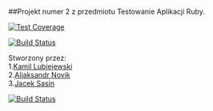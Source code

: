 ##Projekt numer 2 z przedmiotu Testowanie Aplikacji Ruby.<br>

[![Test Coverage](https://codeclimate.com/github/jsasin/Tar_egzamin/badges/coverage.svg)](https://codeclimate.com/github/jsasin/Tar_egzamin/coverage)

[![Build Status](https://travis-ci.org/jsasin/Tar_egzamin.svg?branch=master)](https://travis-ci.org/jsasin/Tar_egzamin)

Stworzony przez:<br>
1.[Kamil Lubiejewski](https://github.com/Lubu909)<br>
2.[Aliaksandr Novik](https://github.com/AliaksandrN)<br>
3.[Jacek Sasin](https://github.com/jsasin)




[![Build Status](https://travis-ci.org/jsasin/Tar_egzamin.svg?branch=master)](https://travis-ci.org/jsasin/Tar_egzamin)

